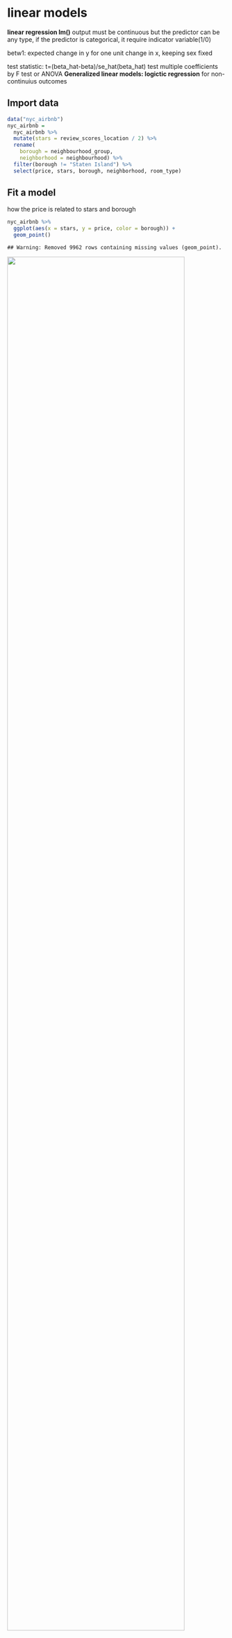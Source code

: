 linear models
================

**linear regression lm()** output must be continuous but the predictor
can be any type, if the predictor is categorical, it require indicator
variable(1/0)

betw1: expected change in y for one unit change in x, keeping sex fixed

test statistic: t=(beta\_hat-beta)/se\_hat(beta\_hat) test multiple
coefficients by F test or ANOVA **Generalized linear models: logictic
regression** for non-continuius outcomes

## Import data

``` r
data("nyc_airbnb")
nyc_airbnb = 
  nyc_airbnb %>% 
  mutate(stars = review_scores_location / 2) %>% 
  rename(
    borough = neighbourhood_group,
    neighborhood = neighbourhood) %>% 
  filter(borough != "Staten Island") %>% 
  select(price, stars, borough, neighborhood, room_type)
```

## Fit a model

how the price is related to stars and borough

``` r
nyc_airbnb %>% 
  ggplot(aes(x = stars, y = price, color = borough)) +
  geom_point()
```

    ## Warning: Removed 9962 rows containing missing values (geom_point).

<img src="linear_models_files/figure-gfm/unnamed-chunk-2-1.png" width="90%" />

Let’s fit the model we care about.

``` r
#brones are the reference since it in  alphabetical order, 
#  specify an intercept-only model (outcome ~ 1), a model with no intercept (outcome ~ 0 + ...), and a model using all available predictors (outcome ~ .).
fit = lm(price ~ stars + borough, data = nyc_airbnb)
```

Let’s look at the result…

Let’s look at the result better ..

``` r
# both the glance and tudy produce data fram but not list
broom::glance(fit)# a glance of the result
```

    ## # A tibble: 1 x 12
    ##   r.squared adj.r.squared sigma statistic   p.value    df  logLik    AIC    BIC
    ##       <dbl>         <dbl> <dbl>     <dbl>     <dbl> <dbl>   <dbl>  <dbl>  <dbl>
    ## 1    0.0342        0.0341  182.      271. 6.73e-229     4 -2.02e5 4.04e5 4.04e5
    ## # ... with 3 more variables: deviance <dbl>, df.residual <int>, nobs <int>

``` r
broom::tidy(fit) %>% 
  select(-std.error, -statistic) %>% 
  mutate(
    term = str_replace(term, "borough", "Borough: ")
  ) %>% 
  knitr::kable(digits = 3)
```

| term               | estimate | p.value |
| :----------------- | -------: | ------: |
| (Intercept)        | \-70.414 |   0.000 |
| stars              |   31.990 |   0.000 |
| Borough: Brooklyn  |   40.500 |   0.000 |
| Borough: Manhattan |   90.254 |   0.000 |
| Borough: Queens    |   13.206 |   0.145 |

## Be in control of factors

``` r
#the factor level is treated as the reference. 
#it’s important to note that changing reference categories won’t change “fit” or statistical sigificance, but can affect ease of interpretation
nyc_airbnb =
  nyc_airbnb %>% 
  mutate(
    borough = fct_infreq(borough),
    room_type = fct_infreq(room_type)
  )
```

Look at that plot again

``` r
# now borough is in an order of frequency 
# now manhattan is the reference
nyc_airbnb %>% 
  ggplot(aes(x = stars, y = price, color = borough)) + 
  geom_point()
```

    ## Warning: Removed 9962 rows containing missing values (geom_point).

<img src="linear_models_files/figure-gfm/unnamed-chunk-7-1.png" width="90%" />

``` r
fit = lm(price ~ stars + borough, data = nyc_airbnb)
broom::tidy(fit)
```

    ## # A tibble: 5 x 5
    ##   term            estimate std.error statistic   p.value
    ##   <chr>              <dbl>     <dbl>     <dbl>     <dbl>
    ## 1 (Intercept)         19.8     12.2       1.63 1.04e-  1
    ## 2 stars               32.0      2.53     12.7  1.27e- 36
    ## 3 boroughBrooklyn    -49.8      2.23    -22.3  6.32e-109
    ## 4 boroughQueens      -77.0      3.73    -20.7  2.58e- 94
    ## 5 boroughBronx       -90.3      8.57    -10.5  6.64e- 26

``` r
broom::glance(fit)
```

    ## # A tibble: 1 x 12
    ##   r.squared adj.r.squared sigma statistic   p.value    df  logLik    AIC    BIC
    ##       <dbl>         <dbl> <dbl>     <dbl>     <dbl> <dbl>   <dbl>  <dbl>  <dbl>
    ## 1    0.0342        0.0341  182.      271. 6.73e-229     4 -2.02e5 4.04e5 4.04e5
    ## # ... with 3 more variables: deviance <dbl>, df.residual <int>, nobs <int>

## Diagnostics

``` r
#add residuals and fitted values to a dataframe.
nyc_airbnb %>% 
  modelr::add_residuals(fit) %>% 
  ggplot(aes(x = borough, y = resid)) + 
  geom_violin() +
  ylim(-500, 1500)
```

    ## Warning: Removed 9993 rows containing non-finite values (stat_ydensity).

<img src="linear_models_files/figure-gfm/unnamed-chunk-9-1.png" width="90%" />

``` r
# ylim() can help to zoom in, delet the big outlier :notably the presence of extremely large outliers in price and a generally skewed residual distribution. 


nyc_airbnb %>% 
  modelr::add_residuals(fit) %>% 
  ggplot(aes(x = stars, y = resid)) +
  geom_point() + 
  facet_wrap(. ~ borough)
```

    ## Warning: Removed 9962 rows containing missing values (geom_point).

<img src="linear_models_files/figure-gfm/unnamed-chunk-9-2.png" width="90%" />

``` r
# manhattan get wider distribution of residule whe nyou get higher star
# Bronx has small range of residuals in different starts
```

## Hypothesis tests

This does t-test by default

``` r
fit %>% 
  broom::tidy()
```

    ## # A tibble: 5 x 5
    ##   term            estimate std.error statistic   p.value
    ##   <chr>              <dbl>     <dbl>     <dbl>     <dbl>
    ## 1 (Intercept)         19.8     12.2       1.63 1.04e-  1
    ## 2 stars               32.0      2.53     12.7  1.27e- 36
    ## 3 boroughBrooklyn    -49.8      2.23    -22.3  6.32e-109
    ## 4 boroughQueens      -77.0      3.73    -20.7  2.58e- 94
    ## 5 boroughBronx       -90.3      8.57    -10.5  6.64e- 26

what about the significance of `borough`.

``` r
# in the null model the price is unassociated with  stars
# the hypothesis model th price is related to borough
fit_null = lm(price ~ stars, data = nyc_airbnb)
fit_alt = lm(price ~ stars + borough, data = nyc_airbnb)
anova(fit_null, fit_alt) %>% 
  broom::tidy()
```

    ## # A tibble: 2 x 6
    ##   res.df         rss    df     sumsq statistic    p.value
    ##    <dbl>       <dbl> <dbl>     <dbl>     <dbl>      <dbl>
    ## 1  30528 1030861841.    NA       NA        NA  NA        
    ## 2  30525 1005601724.     3 25260117.      256.  7.84e-164

## Nest data, fit models

This is pretty formal and also complex

``` r
# how star affect the price when this borough compared to that borough
#how room_type affect the price when this borough compared to that borough
# in the term column: the 'star' means the the overall effect of stars
# the combination of stars and borough, stars:boroughBrooklyn mean the effect of stars in a different goup
# what is going on in my reference group of mahaten if I want to know waht effect room type 
fit = lm(price ~ stars * borough + room_type * borough, data = nyc_airbnb)
broom::tidy(fit)
```

    ## # A tibble: 16 x 5
    ##    term                                  estimate std.error statistic  p.value
    ##    <chr>                                    <dbl>     <dbl>     <dbl>    <dbl>
    ##  1 (Intercept)                              95.7      19.2     4.99   6.13e- 7
    ##  2 stars                                    27.1       3.96    6.84   8.20e-12
    ##  3 boroughBrooklyn                         -26.1      25.1    -1.04   2.99e- 1
    ##  4 boroughQueens                            -4.12     40.7    -0.101  9.19e- 1
    ##  5 boroughBronx                             -5.63     77.8    -0.0723 9.42e- 1
    ##  6 room_typePrivate room                  -124.        3.00  -41.5    0.      
    ##  7 room_typeShared room                   -154.        8.69  -17.7    1.42e-69
    ##  8 stars:boroughBrooklyn                    -6.14      5.24   -1.17   2.41e- 1
    ##  9 stars:boroughQueens                     -17.5       8.54   -2.04   4.09e- 2
    ## 10 stars:boroughBronx                      -22.7      17.1    -1.33   1.85e- 1
    ## 11 boroughBrooklyn:room_typePrivate room    32.0       4.33    7.39   1.55e-13
    ## 12 boroughQueens:room_typePrivate room      54.9       7.46    7.37   1.81e-13
    ## 13 boroughBronx:room_typePrivate room       71.3      18.0     3.96   7.54e- 5
    ## 14 boroughBrooklyn:room_typeShared room     47.8      13.9     3.44   5.83e- 4
    ## 15 boroughQueens:room_typeShared room       58.7      17.9     3.28   1.05e- 3
    ## 16 boroughBronx:room_typeShared room        83.1      42.5     1.96   5.03e- 2

This is more exploratory but maybe easier to understand.

``` r
# map linear model across data(it is a data frame)
# you will get one column named model that contains 4 linear model fits
# map broom:tidy across model column and get a new column named results that contains 4 lists of data frame
# the lists of data frame can be unnest 
nyc_airbnb %>% 
  nest(data = -borough) %>% # nest everything except borough
  mutate(
    models = map(.x = data, ~lm(price ~ stars + room_type , data = .x)), 
    results = map(models, broom::tidy)
  ) %>% 
  select(-data, -models) %>% 
  unnest(results) %>% 
  filter(term != "(Intercept)") %>% 
  select(borough, term, estimate) %>% 
  pivot_wider(
    names_from = borough, 
    values_from = estimate
  )
```

    ## # A tibble: 3 x 5
    ##   term                   Bronx Queens Brooklyn Manhattan
    ##   <chr>                  <dbl>  <dbl>    <dbl>     <dbl>
    ## 1 stars                   4.45   9.65     21.0      27.1
    ## 2 room_typePrivate room -52.9  -69.3     -92.2    -124. 
    ## 3 room_typeShared room  -70.5  -95.0    -106.     -154.

Let’s nest even more ….

shows neighborhood-specific estimates for the coefficients related to
room type.

``` r
# map(): for each of the models, fit a model that relates price to stars and room_type using the data frame
# the estimate is negative: as stars increase, the price in  chinatown will decrease
nyc_airbnb %>% 
  filter(borough == "Manhattan") %>% 
  nest(data = -neighborhood) %>% 
  mutate(
    models = map(.x = data, ~lm(price ~ stars + room_type , data = .x)), 
    results = map(models, broom::tidy)
  ) %>% 
  select(-data, -models) %>% 
  unnest(results) %>% 
  filter(str_detect(term, "room_type")) %>% 
  ggplot(aes(x = neighborhood, y = estimate)) +
  geom_point() +
  facet_wrap(. ~ term) + 
  theme(axis.text.x = element_text(angle = 70, vjust = 1, hjust = 1))
```

<img src="linear_models_files/figure-gfm/unnamed-chunk-14-1.png" width="90%" />

``` r
#map everything against the term
```

the plot above shows that a reduction in room price for a private room
or a shared room compared to an entire apartment, but this varies quite
a bit across neighborhoods.

it really isn’t a good idea to fit models with main effects or
interactions for each. Instead, you’d be best-off using a mixed model,
with random intercepts and slopes for each neighborhood.

manhattan\_airbnb = nyc\_airbnb %\>% filter(borough == “Manhattan”) %\>%
lme4::lmer(price \~ stars + room\_type + (1 + room\_type |
neighborhood), data = .) %\>% broom.mixed::tidy()
